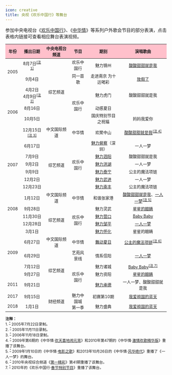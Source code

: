 ```yaml
---
icon: creative
title: 央视《欢乐中国行》等舞台
---
```


参加中央电视台《[欢乐中国行](https://baike.baidu.com/item/欢乐中国行)》、《[中华情](https://baike.baidu.com/item/中华情/5456307)》等系列户外歌会节目的部分表演，点击表格内链接可查看相应舞台表演视频。

<table style="text-align:center; font-size:90%; width:100%; display:table">
<thead>
<tr>
    <th style="background:pink">年份</th>
    <th style="background:pink">播出日期</th>
    <th style="background:pink">中央电视台频道</th>
    <th style="background:pink">节目</th>
    <th style="background:pink">期别</th>
    <th style="background:pink">演唱歌曲</th>
</tr>
</thead>
<tbody>
<tr>
    <td rowspan="2">2005</td>
    <td>8月7日<sup id="cite_ref-1"><a href="#cite_note-1">[注 1]</a></sup></td>
    <td rowspan="5">综艺频道</td>
    <td>欢乐中国行</td>
    <td>魅力锦州</td>
    <td><a href="https://www.bilibili.com/video/BV17g4y1v7sp?p=1" target="_blank" rel="noopener noreferrer">酸酸甜甜就是我</a></td>
</tr>
<tr>
    <td>9月4日</td>
    <td>同一首歌</td>
    <td>走进南京 为十运喝彩</td>
    <td><a href="https://v.youku.com/v_show/id_XMTE0NzY2MzAw.html" target="_blank" rel="noopener noreferrer">放假了</a></td>
</tr>
<tr>
    <td rowspan="4">2006</td>
    <td>4月2日<br>4月9日<sup id="cite_ref-2"><a href="#cite_note-2">[注 2]</a></sup></td>
    <td rowspan="3">欢乐中国行</td>
    <td>魅力虎门</td>
    <td>酸酸甜甜就是我</td>
</tr>
<tr>
    <td>8月16日</td>
    <td>动感夏日</td>
    <td></td>
</tr>
<tr>
    <td>10月5日</td>
    <td>国庆特别节目之祝福</td>
    <td>妈妈我爱你</td>
</tr>
<tr>
    <td>12月15日<sup id="cite_ref-3"><a href="#cite_note-3">[注 3]</a></sup></td>
    <td>中文国际频道</td>
    <td>中华情</td>
    <td>欢聚中山</td>
    <td><a href="https://www.bilibili.com/video/BV1ft4y1i7Ze" target="_blank" rel="noopener noreferrer">酸酸甜甜就是我</a><sup id="cite_ref-4"><a href="#cite_note-4">[注 4]</a></sup></td>
</tr>
<tr>
    <td rowspan="6">2007</td>
    <td>6月17日</td>
    <td rowspan="6">综艺频道</td>
    <td rowspan="6">欢乐中国行</td>
    <td><a href="https://www.bilibili.com/video/BV1E54y1Q7bR?p=5" target="_blank" rel="noopener noreferrer">魅力督察</a>（深圳）</td>
    <td>一人一梦</td>
</tr>
<tr>
    <td>7月9日</td>
    <td><a href="https://www.bilibili.com/video/BV1E54y1Q7bR?p=8" target="_blank" rel="noopener noreferrer">魅力泗阳</a></td>
    <td>酸酸甜甜就是我</td>
</tr>
<tr>
    <td>9月2日</td>
    <td><a href="https://www.bilibili.com/video/BV1E54y1Q7bR?p=18" target="_blank" rel="noopener noreferrer">魅力洪湖</a></td>
    <td>一人一梦</td>
</tr>
<tr>
    <td>9月9日</td>
    <td><a href="https://www.bilibili.com/video/BV1E54y1Q7bR?p=19" target="_blank" rel="noopener noreferrer">魅力泰宁</a></td>
    <td>公主的魔法项链</td>
</tr>
<tr>
    <td>12月2日</td>
    <td><a href="https://www.bilibili.com/video/BV1E54y1Q7bR?p=32" target="_blank" rel="noopener noreferrer">魅力武进</a></td>
    <td>一人一梦</td>
</tr>
<tr>
    <td>12月23日</td>
    <td><a href="https://www.bilibili.com/video/BV1E54y1Q7bR?p=35" target="_blank" rel="noopener noreferrer">魅力南丰</a></td>
    <td>公主的魔法项链</td>
</tr>
<tr>
    <td rowspan="4">2008</td>
    <td>1月12日</td>
    <td>中文国际频道</td>
    <td>中华情</td>
    <td>和谐张家港</td>
    <td><a href="https://tv.sohu.com/v/cGwvNTA0NDYzOC8xNjk2NjM0OC5zaHRtbA==.html" target="_blank" rel="noopener noreferrer">酸酸甜甜就是我</a>、<a href="https://www.bilibili.com/video/BV1Mz4y1Q7k1" target="_blank" rel="noopener noreferrer">一人一梦</a><sup id="cite_ref-5"><a href="#cite_note-5">[注 5]</a></sup></td>
</tr>
<tr>
    <td>9月28日</td>
    <td rowspan="4">综艺频道</td>
    <td rowspan="4">欢乐中国行</td>
    <td>魅力灵武</td>
    <td><a href="https://www.bilibili.com/video/BV1th411o7bD" target="_blank" rel="noopener noreferrer">星星的眼睛</a></td>
</tr>
<tr>
    <td>11月30日</td>
    <td><a href="https://www.bilibili.com/video/BV1HX4y1u7uS?p=7" target="_blank" rel="noopener noreferrer">魅力营口</a></td>
    <td><a href="https://www.bilibili.com/video/BV13C4y1b7Gs" target="_blank" rel="noopener noreferrer">Baby Baby</a></td>
</tr>
<tr>
    <td>12月28日</td>
    <td><a href="https://www.bilibili.com/video/BV1HX4y1u7uS?p=10" target="_blank" rel="noopener noreferrer">魅力邹平</a></td>
    <td><a href="https://www.youtube.com/watch?v=ZQC3wA5jBnE" target="_blank" rel="noopener noreferrer">一人一梦</a></td>
</tr>
<tr>
    <td rowspan="5">2009</td>
    <td>3月1日</td>
    <td><a href="https://tv.cctv.com/2010/04/21/VIDE1355637231919273.shtml" target="_blank" rel="noopener noreferrer">魅力怀化</a></td>
    <td>星星的眼睛</td>
</tr>
<tr>
    <td>6月27日</td>
    <td>中文国际频道</td>
    <td>中华情</td>
    <td><a href="https://tv.cctv.com/2010/07/20/VIDE1341990009844156.shtml" target="_blank" rel="noopener noreferrer">舞动夏日</a></td>
    <td><a href="https://www.bilibili.com/video/BV1Cz4y1D7cv" target="_blank" rel="noopener noreferrer">公主的魔法项链</a><sup id="cite_ref-6"><a href="#cite_note-6">[注 6]</a></sup></td>
</tr>
<tr>
    <td>6月29日</td>
    <td rowspan="4">综艺频道</td>
    <td>艺苑风景线</td>
    <td>情系信阳</td>
    <td><a href="https://www.bilibili.com/video/BV14k4y1B79u" target="_blank" rel="noopener noreferrer">一人一梦</a></td>
</tr>
<tr>
    <td>7月12日</td>
    <td rowspan="3">欢乐中国行</td>
    <td>魅力诸城</td>
    <td><a href="https://tv.cctv.com/2011/01/11/VIDEu8eKegWlWjEh2LEL2glg110111.shtml" target="_blank" rel="noopener noreferrer">Baby Baby</a><sup id="cite_ref-7"><a href="#cite_note-7">[注 7]</a></sup></td>
</tr>
<tr>
    <td>9月27日</td>
    <td>魅力资阳</td>
    <td><a href="https://www.bilibili.com/video/BV1UD4y1m7RB" target="_blank" rel="noopener noreferrer">星星的眼睛</a></td>
</tr>
<tr>
    <td>2011</td>
    <td>9月21日</td>
    <td><a href="https://tv.cctv.com/2011/09/22/VIDE1341992713325474.shtml" target="_blank" rel="noopener noreferrer">魅力承德</a></td>
    <td>一人一梦、酸酸甜甜就是我</td>
</tr>
<tr>
    <td>2017</td>
    <td>9月15日</td>
    <td rowspan="2">财经频道</td>
    <td rowspan="2">魅力中国城<br/>第一季</td>
    <td>初赛第10期</td>
    <td><a href="https://www.bilibili.com/video/BV1Uv4y1Z7so?p=1" target="_blank" rel="noopener noreferrer">我爱祖国的蓝天</a></td>
</tr>
<tr>
    <td>2018</td>
    <td>1月1日</td>
    <td>魅力盛典</td>
    <td><a href="https://www.bilibili.com/video/BV1Uv4y1Z7so?p=2" target="_blank" rel="noopener noreferrer">我爱祖国的蓝天</a></td>
</tr>
</tbody>
</table>

<small>
<b>注释：</b><br/>
1. <sup id="cite_note-1"><a href="#cite_ref-1">^</a></sup> 2005年7月22日录制。<br/>
2. <sup id="cite_note-2"><a href="#cite_ref-2">^</a></sup> 2005年11月11日录制。<br/>
3. <sup id="cite_note-3"><a href="#cite_ref-3">^</a></sup> 2006年11月18日录制。<br/>
4. <sup id="cite_note-4"><a href="#cite_ref-4">^</a></sup> 2009年第6期的《中华情·<a href="https://tv.cctv.com/2010/07/20/VIDEQWDk5ikZjeXwFGvTYgjo100720.shtml" target="_blank" rel="noopener noreferrer">欢天喜地闹元宵</a>》和2010年第47期的《中华情·<a href="https://tv.cctv.com/2010/11/21/VIDE1341997037240113.shtml" target="_blank" rel="noopener noreferrer">激情欢歌精华版</a>》重播了该舞台。<br/>
5. <sup id="cite_note-5"><a href="#cite_ref-5">^</a></sup> 2009年1月10日的《中华情·<a href="https://tv.cctv.com/2010/07/20/VIDELClxJ39OeifuKWvPVcQE100720.shtml" target="_blank" rel="noopener noreferrer">电影之歌</a>》和2013年10月26日的《中华情·<a href="https://tv.cctv.com/2013/10/27/VIDE1382805959219246.shtml" target="_blank" rel="noopener noreferrer">风华绝代</a>》重播了《一人一梦》的舞台。<br/>
6. <sup id="cite_note-6"><a href="#cite_ref-6">^</a></sup> 2010年央视综合频道《<a href="https://tv.cctv.com/2010/08/22/VIDErfVFvPtanRUEFfGYQyMZ100822.shtml" target="_blank" rel="noopener noreferrer">第一精彩</a>》第41期重播了该舞台。<br/>
7. <sup id="cite_note-7"><a href="#cite_ref-7">^</a></sup> 2010年的《欢乐中国行·<a href="https://tv.cctv.com/2010/02/20/VIDE1341989113227104.shtml" target="_blank" rel="noopener noreferrer">春节特别节目</a>》重播了该舞台。
</small>
